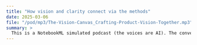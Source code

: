 ```yaml
---
title: "How vision and clarity connect via the methods"
date: 2025-03-06
file: "/pod/mp3/The-Vision-Canvas_Crafting-Product-Vision-Together.mp3"
summary: >
  This is a NotebookML simulated podcast (the voices are AI). The conversation explores the connection between Clarity Lab Methods and the tools used by our consultants to support teams in businesses on their journey toward greater clarity and purpose. We begin by mapping out what we can control, and delve into discovering a sense of purpose, uncovering what drives us personally and professionally.
---
```


<!-- ffmpeg -i Clarity-Lab-panel-discussion.wav -ac 2 -b:a 128k -ar 44100 output.mp3 -->